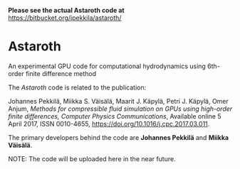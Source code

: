 **Please see the actual Astaroth code at** https://bitbucket.org/jpekkila/astaroth/
# Astaroth
An experimental GPU code for computational hydrodynamics using 6th-order finite difference method

The *Astaroth* code is related to the publication: 

Johannes Pekkilä, Miikka S. Väisälä, Maarit J. Käpylä, Petri J. Käpylä, Omer Anjum, *Methods for compressible fluid simulation on GPUs using high-order finite differences, Computer Physics Communications*, Available online 5 April 2017, ISSN 0010-4655, https://doi.org/10.1016/j.cpc.2017.03.011.

The primary developers behind the code are **Johannes Pekkilä** and **Miikka Väisälä**.

NOTE: The code will be uploaded here in the near future. 
